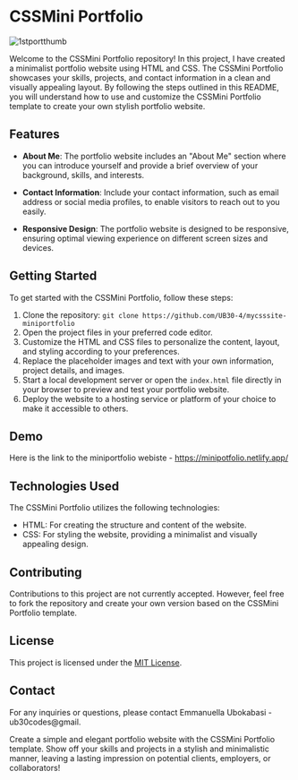 # CSSMini Portfolio
![1stportthumb](https://github.com/UB30-4/mycsssite-miniportfolio/assets/101749091/5211e9eb-ac88-41f2-9bef-e8ad2198ad96)

Welcome to the CSSMini Portfolio repository! In this project, I have created a minimalist portfolio website using HTML and CSS. The CSSMini Portfolio showcases your skills, projects, and contact information in a clean and visually appealing layout. By following the steps outlined in this README, you will understand how to use and customize the CSSMini Portfolio template to create your own stylish portfolio website.

## Features

- **About Me**: The portfolio website includes an "About Me" section where you can introduce yourself and provide a brief overview of your background, skills, and interests.

- **Contact Information**: Include your contact information, such as email address or social media profiles, to enable visitors to reach out to you easily.

- **Responsive Design**: The portfolio website is designed to be responsive, ensuring optimal viewing experience on different screen sizes and devices.

## Getting Started

To get started with the CSSMini Portfolio, follow these steps:

1. Clone the repository: `git clone https://github.com/UB30-4/mycsssite-miniportfolio`
2. Open the project files in your preferred code editor.
3. Customize the HTML and CSS files to personalize the content, layout, and styling according to your preferences.
4. Replace the placeholder images and text with your own information, project details, and images.
5. Start a local development server or open the `index.html` file directly in your browser to preview and test your portfolio website.
6. Deploy the website to a hosting service or platform of your choice to make it accessible to others.

## Demo
Here is the link to the miniportfolio webiste - https://minipotfolio.netlify.app/

## Technologies Used

The CSSMini Portfolio utilizes the following technologies:

- HTML: For creating the structure and content of the website.
- CSS: For styling the website, providing a minimalist and visually appealing design.

## Contributing

Contributions to this project are not currently accepted. However, feel free to fork the repository and create your own version based on the CSSMini Portfolio template.

## License

This project is licensed under the [MIT License](link-to-license.md).

## Contact

For any inquiries or questions, please contact  Emmanuella Ubokabasi - ub30codes@gmail.

Create a simple and elegant portfolio website with the CSSMini Portfolio template. Show off your skills and projects in a stylish and minimalistic manner, leaving a lasting impression on potential clients, employers, or collaborators!
